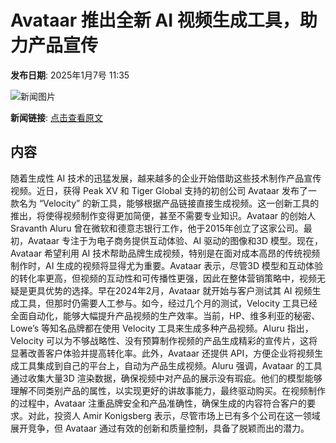 # Avataar 推出全新 AI 视频生成工具，助力产品宣传

**发布日期**: 2025年1月7号 11:35

![新闻图片](https://upload.chinaz.com/2025/0107/6387184649730417746948505.png)

**新闻链接**: [点击查看原文](https://www.aibase.com/zh/news/14520)

## 内容

随着生成性 AI 技术的迅猛发展，越来越多的企业开始借助这些技术制作产品宣传视频。近日，获得 Peak XV 和 Tiger Global 支持的初创公司 Avataar 发布了一款名为 “Velocity” 的新工具，能够根据产品链接直接生成视频。这一创新工具的推出，将使得视频制作变得更加简便，甚至不需要专业知识。Avataar 的创始人 Sravanth Aluru 曾在微软和德意志银行工作，他于2015年创立了这家公司。最初，Avataar 专注于为电子商务提供互动体验、AI 驱动的图像和3D 模型。现在，Avataar 希望利用 AI 技术帮助品牌生成视频，特别是在面对成本高昂的传统视频制作时，AI 生成的视频将显得尤为重要。Avataar 表示，尽管3D 模型和互动体验的转化率更高，但视频的互动性和可传播性更强，因此在整体营销策略中，视频无疑是更具优势的选择。早在2024年2月，Avataar 就开始与客户测试其 AI 视频生成工具，但那时仍需要人工参与。如今，经过几个月的测试，Velocity 工具已经全面自动化，能够大幅提升产品视频的生产效率。当前，HP、维多利亚的秘密、Lowe’s 等知名品牌都在使用 Velocity 工具来生成多种产品视频。Aluru 指出，Velocity 可以为不够战略性、没有预算制作视频的产品生成精彩的宣传片，这将显著改善客户体验并提高转化率。此外，Avataar 还提供 API，方便企业将视频生成工具集成到自己的平台上，自动为产品生成视频。Aluru 强调，Avataar 的工具通过收集大量3D 渲染数据，确保视频中对产品的展示没有瑕疵。他们的模型能够理解不同类别产品的属性，以实现更好的讲故事能力，最终驱动购买。在视频制作的过程中，Avataar 注重品牌安全和产品准确性，确保生成的内容符合客户的要求。对此，投资人 Amir Konigsberg 表示，尽管市场上已有多个公司在这一领域展开竞争，但 Avataar 通过有效的创新和质量控制，具备了脱颖而出的潜力。
